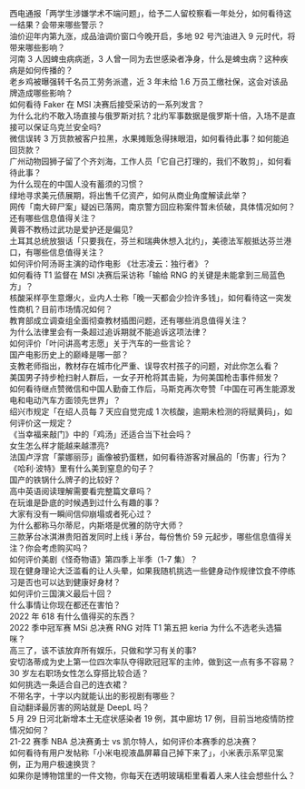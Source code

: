 西电通报「两学生涉嫌学术不端问题」，给予二人留校察看一年处分，如何看待这一结果？会带来哪些警示？  
油价迎年内第九涨，成品油调价窗口今晚开启，多地 92 号汽油进入 9 元时代，将带来哪些影响？  
河南 3 人因蜱虫病病逝，3 人曾一同为去世感染者净身，什么是蜱虫病？这种疾病是如何传播的？  
老乡鸡被曝强转千名员工劳务派遣，近 3 年未给 1.6 万员工缴社保，这会对该品牌造成哪些影响？  
如何看待 Faker 在 MSI 决赛后接受采访的一系列发言？  
为什么北约不敢入场直接与俄罗斯对抗？北约军事数据是俄罗斯十倍，入场不是直接可以保证乌克兰安全吗?  
微信误转 3 万货款被客户拉黑，水果摊贩急得抹眼泪，如何看待此事？如何能追回货款？  
广州动物园狮子留了个齐刘海，工作人员「它自己打理的，我们不敢剪」，如何看待此事？  
为什么现在的中国人没有蓄须的习惯？  
绿地寻求美元债展期，将出售千亿资产，如何从商业角度解读此举？  
网传「南大碎尸案」疑凶已落网，南京警方回应称案件暂未侦破，具体情况如何？还有哪些信息值得关注？  
黄蓉不教杨过武功是爱护还是偏见?  
土耳其总统放狠话「只要我在，芬兰和瑞典休想入北约」，美德法军舰抵达芬兰港口，有哪些信息值得关注？  
如何评价阿汤哥主演的动作电影 《壮志凌云：独行者》？  
如何看待 T1 监督在 MSI 决赛后采访称「输给 RNG 的关键是未能拿到三局蓝色方」？  
核酸采样亭生意爆火，业内人士称「晚一天都会少捡许多钱」，如何看待这一突发性商机？目前市场情况如何？  
教育部成立调查组全面彻查教材插图问题，还有哪些消息值得关注？  
为什么法律里会有一条超过追诉期就不能追诉这项法律？  
如何评价「叶问讲高考志愿」关于汽车的一些言论？  
国产电影历史上的巅峰是哪一部？  
支教老师指出，教材存在城市化严重、误导农村孩子的问题，对此你怎么看？  
美国男子持步枪扫射人群后，一女子开枪将其击毙，为何美国枪击事件频发？  
如何看待继点赞微信和中国人勤奋工作后，马斯克再次夸赞「中国在可再生能源发电和电动汽车方面领先世界」？  
绍兴市规定「在绍人员每 7 天应自觉完成 1 次核酸，逾期未检测的将赋黄码」，如何评价这一规定？  
《当幸福来敲门》中的「鸡汤」还适合当下社会吗？  
女生怎么样才能越来越漂亮?  
法国卢浮宫「蒙娜丽莎」画像被扔蛋糕，如何看待游客对展品的「伤害」行为？  
《哈利·波特》里有什么美到窒息的句子？  
国产的铁锅什么牌子的比较好？  
高中英语阅读理解需要看完整篇文章吗？  
在玩谁是卧底的时候遇到过什么有趣的事？  
大家有没有一瞬间信仰崩塌或者死心过？  
为什么都称马尔蒂尼，内斯塔是优雅的防守大师？  
三款茅台冰淇淋贵阳首发同时上线 i 茅台，每份售价 59 元起步，哪些信息值得关注？你会考虑购买吗？  
如何评价美剧《怪奇物语》第四季上半季（1-7 集）？  
现在健身理论大泛滥看的让人头晕，如果我随机挑选一些健身动作规律饮食不停练习是否也可以达到健康好身材？  
如何评价三国演义最后十回？  
什么事情让你现在都还在害怕？  
2022 年 618 有什么值得买的东西？  
2022 季中冠军赛 MSi 总决赛 RNG 对阵 T1 第五把 keria 为什么不选老头选猫咪？  
高三了，该不该放弃所有娱乐，只做和学习有关的事?  
安切洛蒂成为史上第一位四次率队夺得欧冠冠军的主帅，做到这一点有多不容易？  
30 岁左右职场女性怎么穿搭比较合适？  
如何挑选一条适合自己的连衣裙？  
不带名字，十字以内就能认出的影视剧有哪些？  
自动翻译最厉害的网站就是 DeepL 吗？  
5 月 29 日河北新增本土无症状感染者 19 例，其中廊坊 17 例，目前当地疫情防控情况如何？  
21-22 赛季 NBA 总决赛勇士 vs 凯尔特人，如何评价本赛季的总决赛？  
如何看待有用户发帖称「小米电视液晶屏幕自己掉下来了」，小米表示系罕见案例，正为用户极速换货？  
如果你是博物馆里的一件文物，你每天在透明玻璃柜里看着人来人往会想些什么？  
